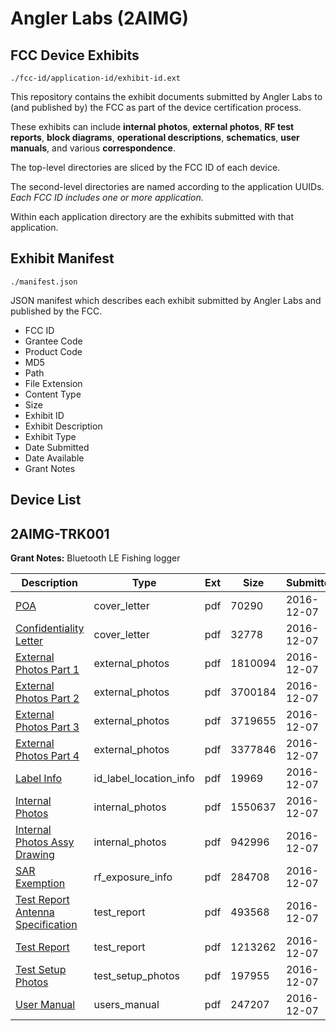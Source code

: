 # Angler Labs (2AIMG)
## FCC Device Exhibits

```
./fcc-id/application-id/exhibit-id.ext
```

This repository contains the exhibit documents submitted by Angler Labs to (and published by) the FCC as part of the device certification process.

These exhibits can include **internal photos**, **external photos**, **RF test reports**, **block diagrams**, **operational descriptions**, **schematics**, **user manuals**, and various **correspondence**.

The top-level directories are sliced by the FCC ID of each device.

The second-level directories are named according to the application UUIDs. *Each FCC ID includes one or more application.*

Within each application directory are the exhibits submitted with that application. 

## Exhibit Manifest

```
./manifest.json
```

JSON manifest which describes each exhibit submitted by Angler Labs and published by the FCC.

- FCC ID
- Grantee Code
- Product Code
- MD5
- Path
- File Extension
- Content Type
- Size
- Exhibit ID
- Exhibit Description
- Exhibit Type
- Date Submitted
- Date Available
- Grant Notes

## Device List
## 2AIMG-TRK001
**Grant Notes:** Bluetooth LE Fishing logger

| Description | Type | Ext | Size | Submitted | Available |
| ----------- | ---- | --- | ---- | --------- | --------- |
| [POA](2AIMG-TRK001/7b9f3b945877e106eb10925ff9291d11/3221081.pdf) | cover_letter | pdf | 70290 | 2016-12-07 | 2016-12-07 |
| [Confidentiality Letter](2AIMG-TRK001/7b9f3b945877e106eb10925ff9291d11/3221082.pdf) | cover_letter | pdf | 32778 | 2016-12-07 | 2016-12-07 |
| [External Photos Part 1](2AIMG-TRK001/7b9f3b945877e106eb10925ff9291d11/3221025.pdf) | external_photos | pdf | 1810094 | 2016-12-07 | 2016-12-20 |
| [External Photos Part 2](2AIMG-TRK001/7b9f3b945877e106eb10925ff9291d11/3221026.pdf) | external_photos | pdf | 3700184 | 2016-12-07 | 2016-12-20 |
| [External Photos Part 3](2AIMG-TRK001/7b9f3b945877e106eb10925ff9291d11/3221027.pdf) | external_photos | pdf | 3719655 | 2016-12-07 | 2016-12-20 |
| [External Photos Part 4](2AIMG-TRK001/7b9f3b945877e106eb10925ff9291d11/3221028.pdf) | external_photos | pdf | 3377846 | 2016-12-07 | 2016-12-20 |
| [Label Info](2AIMG-TRK001/7b9f3b945877e106eb10925ff9291d11/3221085.pdf) | id_label_location_info | pdf | 19969 | 2016-12-07 | 2016-12-07 |
| [Internal Photos](2AIMG-TRK001/7b9f3b945877e106eb10925ff9291d11/3221029.pdf) | internal_photos | pdf | 1550637 | 2016-12-07 | 2016-12-20 |
| [Internal Photos Assy Drawing](2AIMG-TRK001/7b9f3b945877e106eb10925ff9291d11/3221030.pdf) | internal_photos | pdf | 942996 | 2016-12-07 | 2016-12-20 |
| [SAR Exemption](2AIMG-TRK001/7b9f3b945877e106eb10925ff9291d11/3221084.pdf) | rf_exposure_info | pdf | 284708 | 2016-12-07 | 2016-12-07 |
| [Test Report Antenna Specification](2AIMG-TRK001/7b9f3b945877e106eb10925ff9291d11/3221080.pdf) | test_report | pdf | 493568 | 2016-12-07 | 2016-12-07 |
| [Test Report](2AIMG-TRK001/7b9f3b945877e106eb10925ff9291d11/3221083.pdf) | test_report | pdf | 1213262 | 2016-12-07 | 2016-12-07 |
| [Test Setup Photos](2AIMG-TRK001/7b9f3b945877e106eb10925ff9291d11/3221031.pdf) | test_setup_photos | pdf | 197955 | 2016-12-07 | 2016-12-20 |
| [User Manual](2AIMG-TRK001/7b9f3b945877e106eb10925ff9291d11/3221079.pdf) | users_manual | pdf | 247207 | 2016-12-07 | 2016-12-20 |
